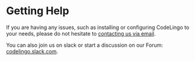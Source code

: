 # Getting Help

If you are having any issues, such as installing or configuring CodeLingo to your needs, please do not hesitate to [contacting us via email](mailto:hello@codelingo.io).

You can also join us on slack or start a discussion on our Forum: [codelingo.slack.com](https://codelingo.slack.com).
